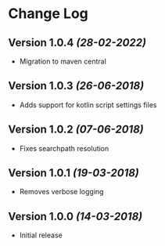 Change Log
==========

 Version 1.0.4 *(28-02-2022)*
 ----------------------------

   * Migration to maven central

Version 1.0.3 *(26-06-2018)*
----------------------------

  * Adds support for kotlin script settings files

 
Version 1.0.2 *(07-06-2018)*
----------------------------

  * Fixes searchpath resolution

 
Version 1.0.1 *(19-03-2018)*
----------------------------

  * Removes verbose logging 
  
Version 1.0.0 *(14-03-2018)*
----------------------------

  * Initial release